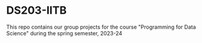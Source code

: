 # DS203-IITB
This repo contains our group projects for the course "Programming for Data Science" during the spring semester, 2023-24
